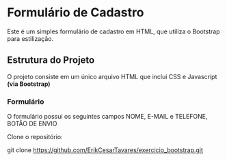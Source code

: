 # Formulário de Cadastro

Este é um simples formulário de cadastro em HTML, que utiliza o Bootstrap para estilização.

## Estrutura do Projeto

O projeto consiste em um único arquivo HTML que inclui CSS e Javascript **(via Bootstrap)**


### Formulário

O formulário possui os seguintes campos NOME, E-MAIL e TELEFONE, BOTÃO DE ENVIO

Clone o repositório:

git clone https://github.com/ErikCesarTavares/exercicio_bootstrap.git
